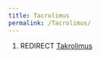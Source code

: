 ```yaml
---
title: Tacrolimus
permalink: /Tacrolimus/
---
```


1.  REDIRECT [Takrolimus](/atopedia/Takrolimus "wikilink")
